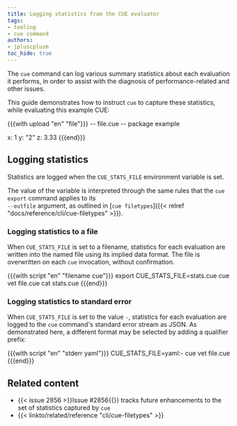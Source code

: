 ```yaml
---
title: Logging statistics from the CUE evaluator
tags:
- tooling
- cue command
authors:
- jpluscplusm
toc_hide: true
---
```


The `cue` command can log various summary statistics about each evaluation it
performs, in order to assist with the diagnosis of performance-related and
other issues.

This guide demonstrates how to instruct `cue` to capture these statistics,
while evaluating this example CUE:

{{{with upload "en" "file"}}}
-- file.cue --
package example

x: 1
y: "2"
z: 3.33
{{{end}}}

## Logging statistics

Statistics are logged when the `CUE_STATS_FILE` environment variable is set.

The value of the variable is interpreted through the same rules that the
`cue export` command applies to its\
`--outfile` argument, as outlined in
[`cue filetypes`]({{< relref "docs/reference/cli/cue-filetypes" >}}).

### Logging statistics to a file

When `CUE_STATS_FILE` is set to a filename, statistics for each evaluation are
written into the named file using its implied data format.
The file is overwritten on each `cue` invocation, without confirmation.

{{{with script "en" "filename cue"}}}
export CUE_STATS_FILE=stats.cue
cue vet file.cue
cat stats.cue
{{{end}}}


### Logging statistics to standard error

When `CUE_STATS_FILE` is set to the value `-`, statistics for each evaluation
are logged to the `cue` command's standard error stream as JSON.
As demonstrated here, a different format may be selected by adding a qualifier prefix:

{{{with script "en" "stderr yaml"}}}
CUE_STATS_FILE=yaml:- cue vet file.cue
{{{end}}}

<!-- TODO: what do the emitted stats mean?
## Interpreting the statistics
-->

## Related content

- {{< issue 2856 >}}Issue #2856{{</issue>}} tracks future enhancements to the set of statistics captured by `cue`
- {{< linkto/related/reference "cli/cue-filetypes" >}}
